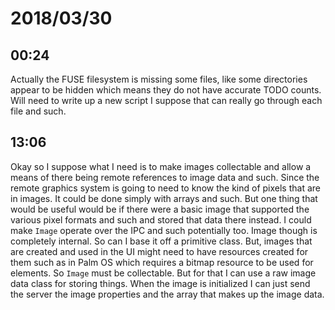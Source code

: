 # 2018/03/30

## 00:24

Actually the FUSE filesystem is missing some files, like some directories
appear to be hidden which means they do not have accurate TODO counts. Will
need to write up a new script I suppose that can really go through each
file and such.

## 13:06

Okay so I suppose what I need is to make images collectable and allow a means
of there being remote references to image data and such. Since the remote
graphics system is going to need to know the kind of pixels that are in
images. It could be done simply with arrays and such. But one thing that
would be useful would be if there were a basic image that supported the
various pixel formats and such and stored that data there instead. I could
make `Image` operate over the IPC and such potentially too. Image though is
completely internal. So can I base it off a primitive class. But, images
that are created and used in the UI might need to have resources created for
them such as in Palm OS which requires a bitmap resource to be used for
elements. So `Image` must be collectable. But for that I can use a raw
image data class for storing things. When the image is initialized I can just
send the server the image properties and the array that makes up the image
data.
